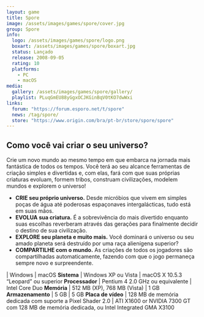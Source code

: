 ```yaml
---
layout: game
title: Spore
image: /assets/images/games/spore/cover.jpg
group: Spore
info:
  logo: /assets/images/games/spore/logo.png
  boxart: /assets/images/games/spore/boxart.jpg
  status: Lançado
  release: 2008-09-05
  rating: 10
  platforms:
    - PC
    - macOS
media:
  gallery: /assets/images/games/spore/gallery/
  playlist: PLuqGmEU88yGgxOCJKGinBqV0tKO7dwWxi
links:
  forum: "https://forum.esporo.net/t/spore"
  news: /tag/spore/
  store: "https://www.origin.com/bra/pt-br/store/spore/spore"
---
```


## Como você vai criar o seu universo?

Crie um novo mundo ao mesmo tempo em que embarca na jornada mais fantástica de todos os tempos. Você terá ao seu alcance ferramentas de criação simples e divertidas e, com elas, fará com que suas próprias criaturas evoluam, formem tribos, construam civilizações, modelem mundos e explorem o universo!

- **CRIE seu próprio universo.** Desde micróbios que vivem em simples poças de água até poderosas espaçonaves intergalácticas, tudo está em suas mãos.
- **EVOLUA sua criatura.** É a sobrevivência do mais divertido enquanto suas escolhas reverberam através das gerações para finalmente decidir o destino de sua civilização.
- **EXPLORE seu planeta e muito mais.** Você dominará o universo ou seu amado planeta será destruído por uma raça alienígena superior?
- **COMPARTILHE com o mundo.** As criações de todos os jogadores são compartilhadas automaticamente, fazendo com que o jogo permaneça sempre novo e surpreendente.

 | Windows | macOS
 **Sistema** | Windows XP ou Vista | macOS X 10.5.3 “Leopard” ou superior
**Processador**  | Pentium 4 2.0 GHz ou equivalente | Intel Core Duo
**Memória**  | 512 MB (XP), 768 MB (Vista) | 1 GB
**Armazenamento**  | 5 GB | 5 GB
**Placa de vídeo**  | 128 MB de memória dedicada com suporte a Pixel Shader 2.0 | ATI X1600 or NVIDIA 7300 GT com 128 MB de memória dedicada, ou Intel Integrated GMA X3100
